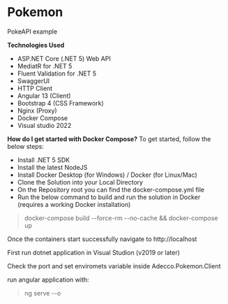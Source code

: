 # Pokemon
PokeAPI example

**Technologies Used**
- ASP.NET Core (.NET 5) Web API
- MediatR for .NET 5
- Fluent Validation for .NET 5
- SwaggerUI
- HTTP Client
- Angular 13 (Client)
- Bootstrap 4 (CSS Framework)
- Nginx (Proxy)
- Docker Compose
- Visual studio 2022

**How do I get started with Docker Compose?**
To get started, follow the below steps:

* Install .NET 5 SDK
* Install the latest NodeJS
* Install Docker Desktop (for Windows) / Docker (for Linux/Mac)
* Clone the Solution into your Local Directory
* On the Repository root you can find the docker-compose.yml file
* Run the below command to build and run the solution in Docker (requires a working Docker installation)
> docker-compose build --force-rm --no-cache && docker-compose up

Once the containers start successfully navigate to http://localhost

First run dotnet application in Visual Studion (v2019 or later)

Check the port and set enviromets variable inside Adecco.Pokemon.Client

run angular application with: 

>ng serve --o
